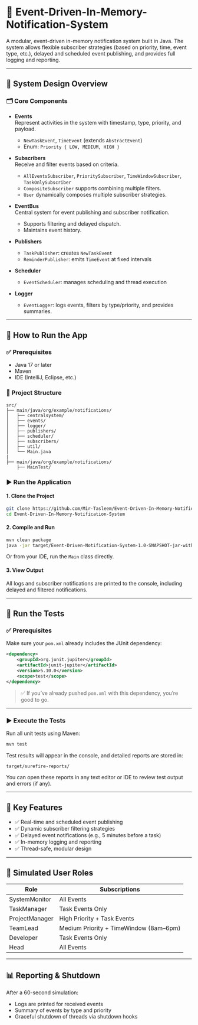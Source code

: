 # 📢 Event-Driven-In-Memory-Notification-System

A modular, event-driven in-memory notification system built in Java. The system allows flexible subscriber strategies (based on priority, time, event type, etc.), delayed and scheduled event publishing, and provides full logging and reporting.

---

## 🧩 System Design Overview

### 🗂️ Core Components

- **Events**  
  Represent activities in the system with timestamp, type, priority, and payload.
    - `NewTaskEvent`, `TimeEvent` (extends `AbstractEvent`)
    - Enum: `Priority { LOW, MEDIUM, HIGH }`

- **Subscribers**  
  Receive and filter events based on criteria.
    - `AllEventsSubscriber`, `PrioritySubscriber`, `TimeWindowSubscriber`, `TaskOnlySubscriber`
    - `CompositeSubscriber` supports combining multiple filters.
    - `User` dynamically composes multiple subscriber strategies.

- **EventBus**  
  Central system for event publishing and subscriber notification.
    - Supports filtering and delayed dispatch.
    - Maintains event history.

- **Publishers**
    - `TaskPublisher`: creates `NewTaskEvent`
    - `ReminderPublisher`: emits `TimeEvent` at fixed intervals

- **Scheduler**
    - `EventScheduler`: manages scheduling and thread execution

- **Logger**
    - `EventLogger`: logs events, filters by type/priority, and provides summaries.

---

## 🚀 How to Run the App

### ✅ Prerequisites

- Java 17 or later
- Maven
- IDE (IntelliJ, Eclipse, etc.)

### 📁 Project Structure

```
src/
├── main/java/org/example/notifications/
│   ├── centralsystem/
│   ├── events/
│   ├── logger/
│   ├── publishers/
│   ├── scheduler/
│   ├── subscribers/
│   ├── util/
│   └── Main.java
|
├── main/java/org/example/notifications/
    ├── MainTest/
```

### ▶️ Run the Application

#### 1. Clone the Project
```bash
git clone https://github.com/Mir-Tasleem/Event-Driven-In-Memory-Notification-System.git
cd Event-Driven-In-Memory-Notification-System
```

#### 2. Compile and Run
```bash
mvn clean package
java -jar target/Event-Driven-Notification-System-1.0-SNAPSHOT-jar-with-dependencies.jar
```
Or from your IDE, run the `Main` class directly.

#### 3. View Output
All logs and subscriber notifications are printed to the console, including delayed and filtered notifications.

---


## 🧪 Run the Tests

### ✅ Prerequisites

Make sure your `pom.xml` already includes the JUnit dependency:

```xml
<dependency>
    <groupId>org.junit.jupiter</groupId>
    <artifactId>junit-jupiter</artifactId>
    <version>5.10.0</version>
    <scope>test</scope>
</dependency>
````

> ✅ If you’ve already pushed `pom.xml` with this dependency, you’re good to go.

---

### ▶️ Execute the Tests

Run all unit tests using Maven:

```bash
mvn test
```

Test results will appear in the console, and detailed reports are stored in:

```
target/surefire-reports/
```

You can open these reports in any text editor or IDE to review test output and errors (if any).

---


## 🧠 Key Features

- ✅ Real-time and scheduled event publishing
- ✅ Dynamic subscriber filtering strategies
- ✅ Delayed event notifications (e.g., 5 minutes before a task)
- ✅ In-memory logging and reporting
- ✅ Thread-safe, modular design

---

## 🧪 Simulated User Roles

| Role           | Subscriptions                                |
|----------------|-----------------------------------------------|
| SystemMonitor  | All Events                                    |
| TaskManager    | Task Events Only                              |
| ProjectManager | High Priority + Task Events                   |
| TeamLead       | Medium Priority + TimeWindow (8am–6pm)        |
| Developer      | Task Events Only                              |
| Head           | All Events                                    |

---

## 📊 Reporting & Shutdown

After a 60-second simulation:
- Logs are printed for received events
- Summary of events by type and priority
- Graceful shutdown of threads via shutdown hooks

